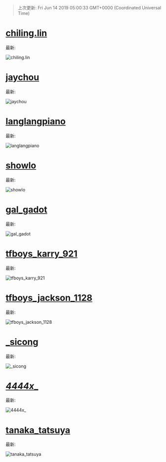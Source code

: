 
  
 > 上次更新: Fri Jun 14 2019 05:00:33 GMT+0000 (Coordinated Universal Time) 

  
# [chiling.lin](https://www.instagram.com/chiling.lin/)

最新:

    

![chiling.lin](chiling.lin/latest.png?raw=true)

        
# [jaychou](https://www.instagram.com/jaychou/)

最新:

    

![jaychou](jaychou/latest.png?raw=true)

        
# [langlangpiano](https://www.instagram.com/langlangpiano/)

最新:

    

![langlangpiano](langlangpiano/latest.png?raw=true)

        
# [showlo](https://www.instagram.com/showlo/)

最新:

    

![showlo](showlo/latest.png?raw=true)

        
# [gal_gadot](https://www.instagram.com/gal_gadot/)

最新:

    

![gal_gadot](gal_gadot/latest.png?raw=true)

        
# [tfboys_karry_921](https://www.instagram.com/tfboys_karry_921/)

最新:

    

![tfboys_karry_921](tfboys_karry_921/latest.png?raw=true)

        
# [tfboys_jackson_1128](https://www.instagram.com/tfboys_jackson_1128/)

最新:

    

![tfboys_jackson_1128](tfboys_jackson_1128/latest.png?raw=true)

        
# [_sicong](https://www.instagram.com/_sicong/)

最新:

    

![_sicong](_sicong/latest.png?raw=true)

        
# [___4444x____](https://www.instagram.com/___4444x____/)

最新:

    

![___4444x____](___4444x____/latest.png?raw=true)

        
# [tanaka_tatsuya](https://www.instagram.com/tanaka_tatsuya/)

最新:

    

![tanaka_tatsuya](tanaka_tatsuya/latest.png?raw=true)

        